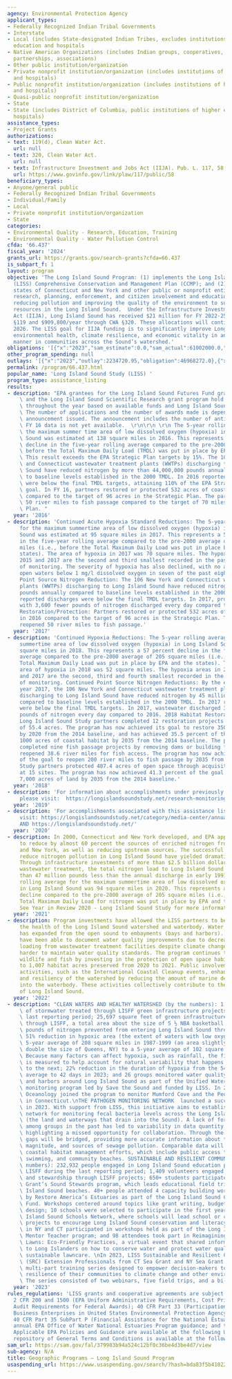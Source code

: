 ```yaml
---
agency: Environmental Protection Agency
applicant_types:
- Federally Recognized Indian Tribal Governments
- Interstate
- Local (includes State-designated Indian Tribes, excludes institutions of higher
  education and hospitals
- Native American Organizations (includes Indian groups, cooperatives, corporations,
  partnerships, associations)
- Other public institution/organization
- Private nonprofit institution/organization (includes institutions of higher education
  and hospitals)
- Public nonprofit institution/organization (includes institutions of higher education
  and hospitals)
- Quasi-public nonprofit institution/organization
- State
- State (includes District of Columbia, public institutions of higher education and
  hospitals)
assistance_types:
- Project Grants
authorizations:
- text: 119(d), Clean Water Act.
  url: null
- text: 320, Clean Water Act.
  url: null
- text: Infrastructure Investment and Jobs Act (IIJA). Pub. L. 117, 58.
  url: https://www.govinfo.gov/link/plaw/117/public/58
beneficiary_types:
- Anyone/general public
- Federally Recognized Indian Tribal Governments
- Individual/Family
- Local
- Private nonprofit institution/organization
- State
categories:
- Environmental Quality - Research, Education, Training
- Environmental Quality - Water Pollution Control
cfda: '66.437'
fiscal_year: '2024'
grants_url: https://grants.gov/search-grants?cfda=66.437
is_subpart_f: 1
layout: program
objective: 'The Long Island Sound Program: (1) implements the Long Island Sound Study
  (LISS) Comprehensive Conservation and Management Plan (CCMP); and (2) assists the
  states of Connecticut and New York and other public or nonprofit entities in implementation,
  research, planning, enforcement, and citizen involvement and education related to
  reducing pollution and improving the quality of the environment to sustain living
  resources in the Long Island Sound.  Under the Infrastructure Investment and Jobs
  Act (IIJA), Long Island Sound has received $21 million for FY 2022-25  through CWA
  §119 and $909,800/year through CWA §320. These allocations will continue through
  2026. The LISS goal for IIJA funding is to significantly improve Long Island Sound’s
  environmental health, climate resilience, and economic vitality in an equitable
  manner in communities across the Sound’s watershed.'
obligations: '[{"x":"2023","sam_estimate":0.0,"sam_actual":61002000.0,"usa_spending_actual":53714456.0},{"x":"2024","sam_estimate":0.0,"sam_actual":61002000.0,"usa_spending_actual":55044870.0},{"x":"2025","sam_estimate":0.0,"sam_actual":61002000.0,"usa_spending_actual":23029.0}]'
other_program_spending: null
outlays: '[{"x":"2023","outlay":2234720.95,"obligation":46968272.0},{"x":"2024","outlay":531158.0,"obligation":23869958.0},{"x":"2025","outlay":0.0,"obligation":0.0}]'
permalink: /program/66.437.html
popular_name: 'Long Island Sound Study (LISS) '
program_type: assistance_listing
results:
- description: "EPA grantees for the Long Island Sound Futures Fund grant program\
    \ and the Long Island Sound Scientific Research grant program hold competitions\
    \ throughout the year based on available funds and Long Island Sound Study priorities.\
    \ The number of applications and the number of awards made is dependent on the\
    \ announcement issued. The announcement includes the number of anticipated awards.\
    \ FY 16 data is not yet available.  \r\n\r\n \r\n The 5-year rolling average for\
    \ the maximum summer time area of low dissolved oxygen (hypoxia) in Long Island\
    \ Sound was estimated at 138 square miles in 2016. This represents a 33.7 percent\
    \ decline in the five-year rolling average compared to the pre-2000 average (i.e.,\
    \ before the Total Maximum Daily Load (TMDL) was put in place by EPA and the states.\
    \ This result exceeds the EPA Strategic Plan targets by 15%. The 106 New York\
    \ and Connecticut wastewater treatment plants (WWTPs) discharging to Long Island\
    \ Sound have reduced nitrogen by more than 44,000,000 pounds annually compared\
    \ to baseline levels established in the 2000 TMDL. In 2016 reported discharges\
    \ were below the final TMDL targets, attaining 110% of the EPA Strategic Plan\
    \ goal. In FY 16, partners restored or protected 532 acres of coastal habitat\
    \ compared to the target of 96 acres in the Strategic Plan. The partners reopened\
    \ 50 river miles to fish passage compared to the target of 70 miles in the Strategic\
    \ Plan. "
  year: '2016'
- description: 'Continued Acute Hypoxia Standard Reductions: The 5-year rolling average
    for the maximum summertime area of low dissolved oxygen (hypoxia) in Long Island
    Sound was estimated at 95 square miles in 2017. This represents a 54 percent decline
    in the five-year rolling average compared to the pre-2000 average of 205 square
    miles (i.e., before the Total Maximum Daily Load was put in place by EPA and the
    states). The area of hypoxia in 2017 was 70 square miles. The hypoxia areas in
    2015 and 2017 are the second and third smallest recorded in the past 31 years
    of monitoring. The severity of hypoxia has also declined, with no area in the
    open waters below 1 mg/l dissolved oxygen in seven of the past eight years. Continued
    Point Source Nitrogen Reduction: The 106 New York and Connecticut wastewater treatment
    plants (WWTPs) discharging to Long Island Sound have reduced nitrogen by 45 million
    pounds annually compared to baseline levels established in the 2000 TMDL. In 2017
    reported discharges were below the final TMDL targets. In 2017, progress continued,
    with 3,600 fewer pounds of nitrogen discharged every day compared to 2016. Habitat
    Restoration/Protection: Partners restored or protected 532 acres of coastal habitat
    in 2016 compared to the target of 96 acres in the Strategic Plan. The partners
    reopened 50 river miles to fish passage.'
  year: '2017'
- description: 'Continued Hypoxia Reductions: The 5-year rolling average for the maximum
    summertime area of low dissolved oxygen (hypoxia) in Long Island Sound was 89
    square miles in 2018. This represents a 57 percent decline in the five-year rolling
    average compared to the pre-2000 average of 205 square miles (i.e., before the
    Total Maximum Daily Load was put in place by EPA and the states). The maximum
    area of hypoxia in 2018 was 52 square miles. The hypoxia areas in 2015, 2018,
    and 2017 are the second, third and fourth smallest recorded in the past 32 years
    of monitoring. Continued Point Source Nitrogen Reductions: By the end of calendar
    year 2017, the 106 New York and Connecticut wastewater treatment plants (WWTPs)
    discharging to Long Island Sound have reduced nitrogen by 45 million pounds annually
    compared to baseline levels established in the 2000 TMDL. In 2017 reported discharges
    were below the final TMDL targets. In 2017, wastewater discharged 3,600 fewer
    pounds of nitrogen every day compared to 2016. 2018 Habitat Restoration and Protection:
    Long Island Sound Study partners completed 12 restoration projects for a total
    of 55.4 acres. The program has now achieved its goal to restore 350 acres of habitat
    by 2020 from the 2014 baseline, and has achieved 35.5 percent of the goal to restore
    1000 acres of coastal habitat by 2035 from the 2014 baseline. The partners also
    completed nine fish passage projects by removing dams or building fishways that
    reopened 38.6 river miles for fish access. The program has now achieved 54.6 percent
    of the goal to reopen 200 river miles to fish passage by 2035 from the 2014 baseline.
    Study partners protected 487.4 acres of open space through acquisitions or easements
    at 15 sites. The program has now achieved 41.3 percent of the goal to protect
    7,000 acres of land by 2035 from the 2014 baseline.'
  year: '2018'
- description: 'For information about accomplishments under previously funded projects,
    please visit:  https://longislandsoundstudy.net/research-monitoring/liss-research-grant-program/'
  year: '2019'
- description: 'For accomplishments associated with this assistance listing, please
    visit: https://longislandsoundstudy.net/category/media-center/annual-and-biennial-reports/
    AND https://longislandsoundstudy.net/'
  year: '2020'
- description: In 2000, Connecticut and New York developed, and EPA approved, a plan
    to reduce by almost 60 percent the sources of enriched nitrogen from Connecticut
    and New York, as well as reducing upstream sources. The successful actions to
    reduce nitrogen pollution in Long Island Sound have yielded dramatic results.
    Through infrastructure investments of more than $2.5 billion dollars to improve
    wastewater treatment, the total nitrogen load to Long Island Sound is now more
    than 47 million pounds less than the annual discharge in early 1991. The five-year
    rolling average for the maximum summertime area of low dissolved oxygen (hypoxia)
    in Long Island Sound was 94 square miles in 2020. This represents a 54 percent
    decline compared to the pre-2000 average of 205 square miles (i.e., before the
    Total Maximum Daily Load for nitrogen was put in place by EPA and the states).
    See Year in Review 2020 - Long Island Sound Study for more information.
  year: '2021'
- description: Program investments have allowed the LISS partners to better characterize
    the health of the Long Island Sound watershed and waterbody. Water quality monitoring
    has expanded from the open sound to embayments (bays and harbors). Researchers
    have been able to document water quality improvements due to decreased nitrogen
    loading from wastewater treatment facilities despite climate change making it
    harder to maintain water quality standards. The program continues to support local
    wildlife and fish by investing in the protection of open space habitat; this led
    to 1,007 habitat acres preserved from 2020 to 2021. Public involvement and education
    activities, such as the International Coastal Cleanup events, enhance the sustainability
    and resiliency of the watershed by reducing the amount of marine debris that flows
    into the waterbody. These activities collectively contribute to the overall health
    of Long Island Sound.
  year: '2022'
- description: "CLEAN WATERS AND HEALTHY WATERSHED (by the numbers): 1,143,882 gallons\
    \ of stormwater treated through LISFF green infrastructure projects during the\
    \ last reporting period; 25,697 square feet of green infrastructure installed\
    \ through LISFF, a total area about the size of 5 ½ NBA basketball courts; 18,092\
    \ pounds of nitrogen prevented from entering Long Island Sound through LISFF projects;\
    \ 51% reduction in hypoxic area (the extent of waters with low oxygen), from a\
    \ 5-year average of 208 square miles in 1987-1999 (an area slightly smaller than\
    \ double the size of Queens, NY) to a 5-year average of 102 square miles in 2019-2023.\
    \ Because many factors can affect hypoxia, such as rainfall, the five-year average\
    \ is measured to help account for natural variability that happens from one year\
    \ to the next; 22% reduction in the duration of hypoxia from the 54-day all-time\
    \ average to 42 days in 2023; and 26 groups monitored water quality at 43 bays\
    \ and harbors around Long Island Sound as part of the Unified Water Study, a community-driven\
    \ monitoring program led by Save the Sound and funded by LISS. In 2023, Project\
    \ Oceanology joined the program to monitor Mumford Cove and the Pequonnock River\
    \ in Connecticut.\nTHE PATHOGEN MONITORING NETWORK  launched a successful pilot\
    \ in 2023. With support from LISS, this initiative aims to establish a cohesive\
    \ network for monitoring fecal bacteria levels across the Long Island Sound watershed\
    \ (the land and waterways that drain into the Sound). A lack of formal coordination\
    \ among groups in the past has led to variability in data quantity and quality,\
    \ highlighting a missed opportunity for collaboration. Through the program, data\
    \ gaps will be bridged, providing more accurate information about the location,\
    \ magnitude, and sources of sewage pollution. Comparable data will also enhance\
    \ coastal habitat management efforts, which include public access to fishing,\
    \ swimming, and community beaches. SUSTAINABLE AND RESILIENT COMMUNITIES (by the\
    \ numbers): 232,932 people engaged in Long Island Sound education projects through\
    \ LISFF during the last reporting period; 1,409 volunteers engaged in restoration\
    \ and stewardship through LISFF projects; 650+ students participated in NY Sea\
    \ Grant’s Sound Stewards program, which leads educational field trips to Long\
    \ Island Sound beaches. 40+ people attended 4 capacity building workshops held\
    \ by Restore America’s Estuaries as part of the Long Island Sound Community Impact\
    \ Fund. Workshops centered around topics like grant writing, budgeting, and project\
    \ design; 10 schools were selected to participate in the first year of the Long\
    \ Island Sound Schools Network, where schools will lead school or community-wide\
    \ projects to encourage Long Island Sound conservation and literacy; 71 educators\
    \ in NY and CT participated in workshops held as part of the Long Island Sound\
    \ Mentor Teacher program; and 98 attendees took part in Reimagining Long Island\
    \ Lawns: Eco-Friendly Practices, a virtual event that shared information and resources\
    \ to Long Islanders on how to conserve water and protect water quality through\
    \ sustainable lawncare. \nIn 2023, LISS Sustainable and Resilient Communities\
    \ (SRC) Extension Professionals from CT Sea Grant and NY Sea Grant developed a\
    \ multi-part training series designed to empower decision-makers to increase the\
    \ resilience of their communities to climate change and other environmental threats.\
    \ The series consisted of two webinars, five field trips, and a bi-state workshop."
  year: '2023'
rules_regulations: 'LISS grants and cooperative agreements are subject to grant regulations
  2 CFR 200 and 1500 (EPA Uniform Administrative Requirements, Cost Principles, and
  Audit Requirements for Federal Awards); 40 CFR Part 33 (Participation by Disadvantaged
  Business Enterprises in United States Environmental Protection Agency Programs);
  40 CFR Part 35 SubPart P (Financial Assistance for the National Estuary Program);
  annual EPA Office of Water National Estuaries Program guidance; and the LISS CCMP.
  Applicable EPA Policies and Guidance are available at the following URL: https://www.epa.gov/grants/epa-policies-and-guidance-grants.   EPA''s
  repository of General Terms and Conditions is available at the following URL: https://www.epa.gov/grants/grant-terms-and-conditions.'
sam_url: https://sam.gov/fal/379983b94a524c12bf0c36be4d3be4d7/view
sub-agency: N/A
title: Geographic Programs – Long Island Sound Program
usaspending_url: https://www.usaspending.gov/search/?hash=bda83f5b4102277d10a158ac43e675cc
---
```


